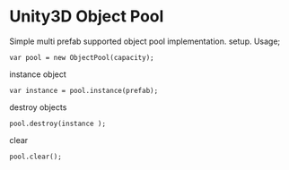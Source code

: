 # Unity3D Object Pool

Simple multi prefab supported object pool implementation.
setup. Usage;

	var pool = new ObjectPool(capacity);

instance object

	var instance = pool.instance(prefab);

destroy objects

	pool.destroy(instance );

clear

	pool.clear();

